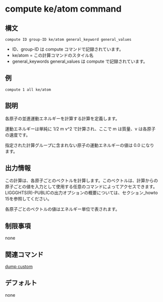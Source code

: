 # compute ke/atom command

## 構文
```
compute ID group-ID ke/atom general_keyword general_values
```
- ID、group-ID は compute コマンドで記録されています。
- ke/atom = この計算コマンドのスタイル名
- general_keywords general_values は compute で記録されています。

## 例
```
compute 1 all ke/atom
```

## 説明
各原子の並進運動エネルギーを計算する計算を定義します。

運動エネルギーは単純に 1/2 m v^2 で計算され、ここで m は質量、v は各原子の速度です。

指定された計算グループに含まれない原子の運動エネルギーの値は 0.0 になります。

## 出力情報
この計算は、各原子ごとのベクトルを計算します。このベクトルは、計算からの原子ごとの値を入力として使用する任意のコマンドによってアクセスできます。LIGGGHTS(R)-PUBLICの出力オプションの概要については、セクション_howto 15を参照してください。

各原子ごとのベクトルの値はエネルギー単位で表されます。

## 制限事項
none

## 関連コマンド
[dump custom]()

## デフォルト
none